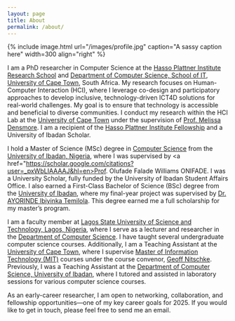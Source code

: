 ```yaml
---
layout: page
title: About
permalink: /about/
---
```


{% include image.html url="/images/profile.jpg" caption="A sassy caption here" width=300 align="right" %}

I am a PhD researcher in Computer Science at the <a href="https://sit.uct.ac.za/hpi-members">Hasso Plattner Institute Research School</a> and <a href="https://sit.uct.ac.za/">Department of Computer Science, School of IT</a>, <a href="https://uct.ac.za/">University of Cape Town</a>, South Africa. My research focuses on Human-Computer Interaction (HCI), where I leverage co-design and participatory approaches to develop inclusive, technology-driven ICT4D solutions for real-world challenges. My goal is to ensure that technology is accessible and beneficial to diverse communities. I conduct my research within the HCI Lab at the <a href="https://uct.ac.za/">University of Cape Town</a> under the supervision of <a href="https://www.melissadensmore.com/">Prof. Melissa Densmore</a>. I am a recipient of the <a href="https://sit.uct.ac.za/hpi-research-school">Hasso Plattner Institute Fellowship</a> and a University of Ibadan Scholar.

I hold a Master of Science (MSc) degree in <a href="https://sci.ui.edu.ng/compsciwelcome">Computer Science</a> from the <a href="http://www.ui.edu.ng/">University of Ibadan, Nigeria</a>, where I was supervised by <a href="https://scholar.google.com/citations?user=_pxWbLIAAAAJ&hl=en>Prof. Olufade Falade Williams ONIFADE</a>. I was a University Scholar, fully funded by the University of Ibadan Student Affairs Office. I also earned a First-Class Bachelor of Science (BSc) degree from the <a href="http://www.ui.edu.ng/">University of Ibadan</a>, where my final-year project was supervised by <a href="https://scholar.google.com/citations?hl=en&user=8kYIdEQAAAAJ&view_op=list_works&sortby=pubdate">Dr. AYORINDE Ibiyinka Temilola</a>. This degree earned me a full scholarship for my master’s program.

I am a faculty member at <a href="https://lasustech.edu.ng/">Lagos State University of Science and Technology, Lagos, Nigeria</a>, where I serve as a lecturer and researcher in the <a href="https://lasustech.edu.ng/department/3646b4bb-9cae-40a7-9c61-d5408906ca3e">Department of Computer Science</a>. I have taught several undergraduate computer science courses. Additionally, I am a Teaching Assistant at the <a href="https://uct.ac.za/">University of Cape Town</a>, where I supervise <a href="https://sit.uct.ac.za/masters-information-technology">Master of Information Technology (MIT)</a> courses under the course convenor, <a href="https://sit.uct.ac.za/nitschke-lab/nitschke-lab-people">Geoff Nitschke</a>. Previously, I was a Teaching Assistant at the <a href="https://sci.ui.edu.ng/compsciwelcome">Department of Computer Science, University of Ibadan</a>, where I tutored and assisted in laboratory sessions for various computer science courses.

As an early-career researcher, I am open to networking, collaboration, and fellowship opportunities—one of my key career goals for 2025. If you would like to get in touch, please feel free to send me an email.